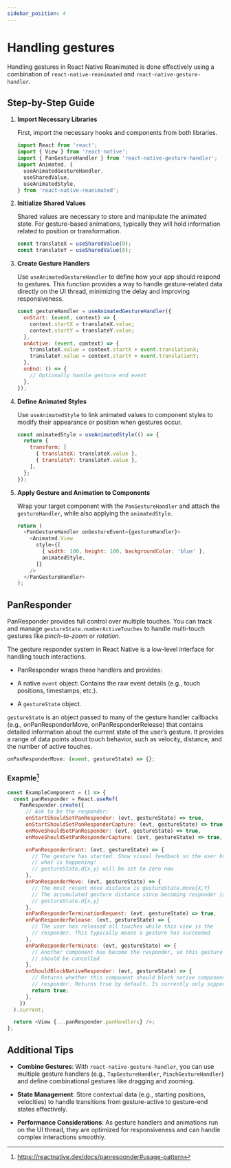 ```yaml
---
sidebar_position: 4
---
```


# Handling gestures

Handling gestures in React Native Reanimated is done effectively using a
combination of `react-native-reanimated` and `react-native-gesture-handler`.

## Step-by-Step Guide

1. **Import Necessary Libraries**

   First, import the necessary hooks and components from both libraries.

   ```javascript
   import React from 'react';
   import { View } from 'react-native';
   import { PanGestureHandler } from 'react-native-gesture-handler';
   import Animated, {
     useAnimatedGestureHandler,
     useSharedValue,
     useAnimatedStyle,
   } from 'react-native-reanimated';
   ```

2. **Initialize Shared Values**

   Shared values are necessary to store and manipulate the animated state. For
   gesture-based animations, typically they will hold information related to
   position or transformation.

   ```javascript
   const translateX = useSharedValue(0);
   const translateY = useSharedValue(0);
   ```

3. **Create Gesture Handlers**

   Use `useAnimatedGestureHandler` to define how your app should respond to
   gestures. This function provides a way to handle gesture-related data
   directly on the UI thread, minimizing the delay and improving responsiveness.

   ```javascript
   const gestureHandler = useAnimatedGestureHandler({
     onStart: (event, context) => {
       context.startX = translateX.value;
       context.startY = translateY.value;
     },
     onActive: (event, context) => {
       translateX.value = context.startX + event.translationX;
       translateY.value = context.startY + event.translationY;
     },
     onEnd: () => {
       // Optionally handle gesture end event
     },
   });
   ```

4. **Define Animated Styles**

   Use `useAnimatedStyle` to link animated values to component styles to modify
   their appearance or position when gestures occur.

   ```javascript
   const animatedStyle = useAnimatedStyle(() => {
     return {
       transform: [
         { translateX: translateX.value },
         { translateY: translateY.value },
       ],
     };
   });
   ```

5. **Apply Gesture and Animation to Components**

   Wrap your target component with the `PanGestureHandler` and attach the
   `gestureHandler`, while also applying the `animatedStyle`.

   ```javascript
   return (
     <PanGestureHandler onGestureEvent={gestureHandler}>
       <Animated.View
         style={[
           { width: 100, height: 100, backgroundColor: 'blue' },
           animatedStyle,
         ]}
       />
     </PanGestureHandler>
   );
   ```

## PanResponder

PanResponder provides full control over multiple touches. You can track and
manage `gestureState.numberActiveTouches` to handle multi-touch gestures like
_pinch-to-zoom_ or _rotation_.

The gesture responder system in React Native is a low-level interface for
handling touch interactions.

- PanResponder wraps these handlers and provides:
- A native `event` object: Contains the raw event details (e.g., touch
  positions, timestamps, etc.).

- A `gestureState` object.

`gestureState` is an object passed to many of the gesture handler callbacks
(e.g., onPanResponderMove, onPanResponderRelease) that contains detailed
information about the current state of the user’s gesture. It provides a range
of data points about touch behavior, such as velocity, distance, and the number
of active touches.

```javascript
onPanResponderMove: (event, gestureState) => {};
```

### Exapmle[^1]

```javascript
const ExampleComponent = () => {
  const panResponder = React.useRef(
    PanResponder.create({
      // Ask to be the responder:
      onStartShouldSetPanResponder: (evt, gestureState) => true,
      onStartShouldSetPanResponderCapture: (evt, gestureState) => true,
      onMoveShouldSetPanResponder: (evt, gestureState) => true,
      onMoveShouldSetPanResponderCapture: (evt, gestureState) => true,

      onPanResponderGrant: (evt, gestureState) => {
        // The gesture has started. Show visual feedback so the user knows
        // what is happening!
        // gestureState.d{x,y} will be set to zero now
      },
      onPanResponderMove: (evt, gestureState) => {
        // The most recent move distance is gestureState.move{X,Y}
        // The accumulated gesture distance since becoming responder is
        // gestureState.d{x,y}
      },
      onPanResponderTerminationRequest: (evt, gestureState) => true,
      onPanResponderRelease: (evt, gestureState) => {
        // The user has released all touches while this view is the
        // responder. This typically means a gesture has succeeded
      },
      onPanResponderTerminate: (evt, gestureState) => {
        // Another component has become the responder, so this gesture
        // should be cancelled
      },
      onShouldBlockNativeResponder: (evt, gestureState) => {
        // Returns whether this component should block native components from becoming the JS
        // responder. Returns true by default. Is currently only supported on android.
        return true;
      },
    })
  ).current;

  return <View {...panResponder.panHandlers} />;
};
```

## Additional Tips

- **Combine Gestures**: With `react-native-gesture-handler`, you can use
  multiple gesture handlers (e.g., `TapGestureHandler`, `PinchGestureHandler`)
  and define combinational gestures like dragging and zooming.

- **State Management**: Store contextual data (e.g., starting positions,
  velocities) to handle transitions from gesture-active to gesture-end states
  effectively.

- **Performance Considerations**: As gesture handlers and animations run on the
  UI thread, they are optimized for responsiveness and can handle complex
  interactions smoothly.

[^1]: https://reactnative.dev/docs/panresponder#usage-pattern
